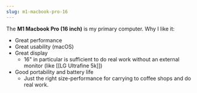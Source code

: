 ```yaml
---
slug: m1-macbook-pro-16
---
```


The **M1 Macbook Pro (16 inch)** is my primary computer. Why I like it:

- Great performance
- Great usability (macOS)
- Great display
  - 16" in particular is sufficient to do real work without an external monitor (like [[LG Ultrafine 5k]])
- Good portability and battery life
  - Just the right size-performance for carrying to coffee shops and do real work.
